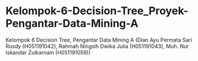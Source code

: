 # Kelompok-6-Decision-Tree_Proyek-Pengantar-Data-Mining-A
Kelompok 6 Decision Tree, Pengantar Data Mining A (Dian Ayu Permata Sari Rusdy (H051191042), Rahmah Ningsih Dwika Julia (H051191043), Muh. Nur Iskandar Zulkarnain (H051191059))
